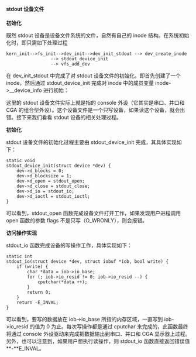 #### stdout 设备文件

**初始化**

既然 stdout 设备是设备文件系统的文件，自然有自己的 inode 结构。在系统初始化时，即只需如下处理过程

```
kern_init-->fs_init-->dev_init-->dev_init_stdout --> dev_create_inode
                 --> stdout_device_init
                 --> vfs_add_dev
```

在 dev_init_stdout 中完成了对 stdout 设备文件的初始化。即首先创建了一个 inode，然后通过 stdout_device_init 完成对 inode 中的成员变量 inode-\>\_\_device_info 进行初始：

这里的 stdout 设备文件实际上就是指的 console 外设（它其实是串口、并口和 CGA 的组合型外设）。这个设备文件是一个只写设备，如果读这个设备，就会出错。接下来我们看看 stdout 设备的相关处理过程。

**初始化**

stdout 设备文件的初始化过程主要由 stdout_device_init 完成，其具体实现如下：

```
static void
stdout_device_init(struct device *dev) {
    dev->d_blocks = 0;
    dev->d_blocksize = 1;
    dev->d_open = stdout_open;
    dev->d_close = stdout_close;
    dev->d_io = stdout_io;
    dev->d_ioctl = stdout_ioctl;
}
```

可以看到，stdout_open 函数完成设备文件打开工作，如果发现用户进程调用 open 函数的参数 flags 不是只写（O_WRONLY），则会报错。

**访问操作实现**

stdout_io 函数完成设备的写操作工作，具体实现如下：

```
static int
stdout_io(struct device *dev, struct iobuf *iob, bool write) {
    if (write) {
        char *data = iob->io_base;
        for (; iob->io_resid != 0; iob->io_resid --) {
            cputchar(*data ++);
        }
        return 0;
    }
    return -E_INVAL;
}
```

可以看到，要写的数据放在 iob-\>io_base 所指的内存区域，一直写到 iob-\>io_resid 的值为 0 为止。每次写操作都是通过 cputchar 来完成的，此函数最终将通过 console 外设驱动来完成把数据输出到串口、并口和 CGA 显示器上过程。另外，也可以注意到，如果用户想执行读操作，则 stdout_io 函数直接返回错误值**-**E_INVAL。
